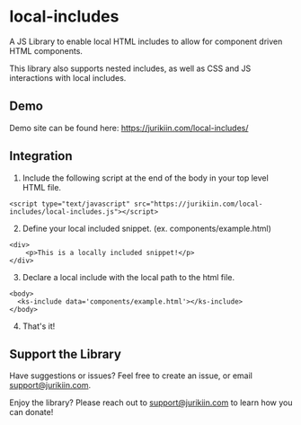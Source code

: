 # local-includes
A JS Library to enable local HTML includes to allow for component driven HTML components.

This library also supports nested includes, as well as CSS and JS interactions with local includes.

## Demo

Demo site can be found here: https://jurikiin.com/local-includes/

## Integration

1. Include the following script at the end of the body in your top level HTML file.

```
<script type="text/javascript" src="https://jurikiin.com/local-includes/local-includes.js"></script>
```

2. Define your local included snippet. (ex. components/example.html)

```
<div>
    <p>This is a locally included snippet!</p>
</div>
```

3. Declare a local include with the local path to the html file.

```
<body>
  <ks-include data='components/example.html'></ks-include>
</body>
```

4. That's it!


## Support the Library

Have suggestions or issues? Feel free to create an issue, or email support@jurikiin.com.

Enjoy the library? Please reach out to support@jurikiin.com to learn how you can donate!

